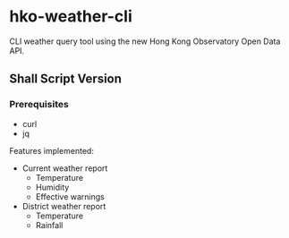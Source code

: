 # hko-weather-cli
CLI weather query tool using the new Hong Kong Observatory Open Data API.

## Shall Script Version
### Prerequisites
- curl
- jq

Features implemented:
- Current weather report
  - Temperature
  - Humidity
  - Effective warnings
- District weather report
  - Temperature
  - Rainfall
